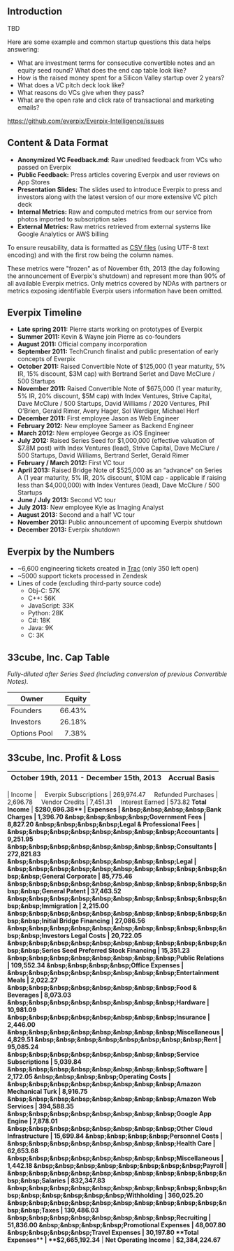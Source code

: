 Introduction
------------

TBD

Here are some example and common startup questions this data helps answering:
- What are investment terms for consecutive convertible notes and an equity seed round? What does the end cap table look like?
- How is the raised money spent for a Silicon Valley startup over 2 years?
- What does a VC pitch deck look like?
- What reasons do VCs give when they pass?
- What are the open rate and click rate of transactional and marketing emails?

https://github.com/everpix/Everpix-Intelligence/issues

Content & Data Format
---------------------

* **Anonymized VC Feedback.md**: Raw unedited feedback from VCs who passed on Everpix
* **Public Feedback:** Press articles covering Everpix and user reviews on App Stores
* **Presentation Slides:** The slides used to introduce Everpix to press and investors along with the latest version of our more extensive VC pitch deck
* **Internal Metrics:** Raw and computed metrics from our service from photos imported to subscription sales
* **External Metrics:** Raw metrics retrieved from external systems like Google Analytics or AWS billing

To ensure reusability, data is formatted as [CSV files](https://en.wikipedia.org/wiki/Comma-separated_values) (using UTF-8 text encoding) and with the first row being the column names.

These metrics were "frozen" as of November 6th, 2013 (the day following the announcement of Everpix's shutdown) and represent more than 90% of all available Everpix metrics. Only metrics covered by NDAs with partners or metrics exposing identifiable Everpix users information have been omitted.

Everpix Timeline
----------------

* **Late spring 2011:** Pierre starts working on prototypes of Everpix
* **Summer 2011:** Kevin & Wayne join Pierre as co-founders
* **August 2011:** Official company incorporation
* **September 2011:** TechCrunch finalist and public presentation of early concepts of Everpix
* **October 2011:** Raised Convertible Note of $125,000 (1 year maturity, 5% IR, 15% discount, $3M cap) with Bertrand Serlet and Dave McClure / 500 Startups
* **November 2011:** Raised Convertible Note of $675,000 (1 year maturity, 5% IR, 20% discount, $5M cap) with Index Ventures, Strive Capital, Dave McClure / 500 Startups, David Williams / 2020 Ventures, Phil O’Brien, Gerald Rimer, Avery Hager, Sol Werdiger, Michael Herf
* **December 2011:** First employee Jason as Web Engineer
* **February 2012:** New employee Sameer as Backend Engineer
* **March 2012:** New employee George as iOS Engineer
* **July 2012:** Raised Series Seed for $1,000,000 (effective valuation of $7.8M post) with Index Ventures (lead), Strive Capital, Dave McClure / 500 Startups, David Williams, Bertrand Serlet, Gerald Rimer
* **February / March 2012:** First VC tour
* **April 2013:** Raised Bridge Note of $525,000 as an “advance" on Series A (1 year maturity, 5% IR, 20% discount, $10M cap - applicable if raising less than $4,000,000) with Index Ventures (lead), Dave McClure / 500 Startups
* **June / July 2013:** Second VC tour
* **July 2013:** New employee Kyle as Imaging Analyst
* **August 2013:** Second and a half VC tour
* **November 2013:** Public announcement of upcoming Everpix shutdown
* **December 2013:** Everpix shutdown

Everpix by the Numbers
----------------------

* ~6,600 engineering tickets created in [Trac](http://trac.edgewall.org/) (only 350 left open)
* ~5000 support tickets processed in Zendesk
* Lines of code (excluding third-party source code)
  * Obj-C: 57K
  * C++: 56K
  * JavaScript: 33K
  * Python: 28K
  * C#: 18K
  * Java: 9K
  * C: 3K

33cube, Inc. Cap Table
----------------------

*Fully-diluted after Series Seed (including conversion of previous Convertible Notes).*

Owner | Equity
------|-------:
Founders | 66.43%
Investors | 26.18%
Options Pool | 7.38%

33cube, Inc. Profit & Loss
--------------------------

October 19th, 2011 - December 15th, 2013 | Accrual Basis
-----|-----:
 | 
Income | 
&nbsp;&nbsp;&nbsp;&nbsp;Everpix Subscriptions | 269,974.47
&nbsp;&nbsp;&nbsp;&nbsp;Refunded Purchases | 2,696.78
&nbsp;&nbsp;&nbsp;&nbsp;Vendor Credits | 7,451.31
&nbsp;&nbsp;&nbsp;&nbsp;Interest Earned | 573.82
**Total Income** | **$280,696.38**
 | 
Expenses | 
&nbsp;&nbsp;&nbsp;&nbsp;Bank Charges | 1,396.70
&nbsp;&nbsp;&nbsp;&nbsp;Government Fees | 8,827.20
&nbsp;&nbsp;&nbsp;&nbsp;Legal & Professional Fees | 
&nbsp;&nbsp;&nbsp;&nbsp;&nbsp;&nbsp;&nbsp;&nbsp;Accountants | 9,251.95
&nbsp;&nbsp;&nbsp;&nbsp;&nbsp;&nbsp;&nbsp;&nbsp;Consultants | 272,821.83
&nbsp;&nbsp;&nbsp;&nbsp;&nbsp;&nbsp;&nbsp;&nbsp;Legal | 
&nbsp;&nbsp;&nbsp;&nbsp;&nbsp;&nbsp;&nbsp;&nbsp;&nbsp;&nbsp;&nbsp;&nbsp;General Corporate | 85,775.46
&nbsp;&nbsp;&nbsp;&nbsp;&nbsp;&nbsp;&nbsp;&nbsp;&nbsp;&nbsp;&nbsp;&nbsp;General Patent | 37,463.52
&nbsp;&nbsp;&nbsp;&nbsp;&nbsp;&nbsp;&nbsp;&nbsp;&nbsp;&nbsp;&nbsp;&nbsp;Immigration | 2,215.00
&nbsp;&nbsp;&nbsp;&nbsp;&nbsp;&nbsp;&nbsp;&nbsp;&nbsp;&nbsp;&nbsp;&nbsp;Initial Bridge Financing | 27,086.56
&nbsp;&nbsp;&nbsp;&nbsp;&nbsp;&nbsp;&nbsp;&nbsp;&nbsp;&nbsp;&nbsp;&nbsp;Investors Legal Costs | 20,722.05
&nbsp;&nbsp;&nbsp;&nbsp;&nbsp;&nbsp;&nbsp;&nbsp;&nbsp;&nbsp;&nbsp;&nbsp;Series Seed Preferred Stock Financing | 15,351.23
&nbsp;&nbsp;&nbsp;&nbsp;&nbsp;&nbsp;&nbsp;&nbsp;Public Relations | 109,552.34
&nbsp;&nbsp;&nbsp;&nbsp;Office Expenses | 
&nbsp;&nbsp;&nbsp;&nbsp;&nbsp;&nbsp;&nbsp;&nbsp;Entertainment Meals | 2,022.27
&nbsp;&nbsp;&nbsp;&nbsp;&nbsp;&nbsp;&nbsp;&nbsp;Food & Beverages | 8,073.03
&nbsp;&nbsp;&nbsp;&nbsp;&nbsp;&nbsp;&nbsp;&nbsp;Hardware | 10,981.09
&nbsp;&nbsp;&nbsp;&nbsp;&nbsp;&nbsp;&nbsp;&nbsp;Insurance | 2,446.00
&nbsp;&nbsp;&nbsp;&nbsp;&nbsp;&nbsp;&nbsp;&nbsp;Miscellaneous | 4,829.51
&nbsp;&nbsp;&nbsp;&nbsp;&nbsp;&nbsp;&nbsp;&nbsp;Rent | 95,085.24
&nbsp;&nbsp;&nbsp;&nbsp;&nbsp;&nbsp;&nbsp;&nbsp;Service Subscriptions | 5,039.84
&nbsp;&nbsp;&nbsp;&nbsp;&nbsp;&nbsp;&nbsp;&nbsp;Software | 2,172.05
&nbsp;&nbsp;&nbsp;&nbsp;Operating Costs | 
&nbsp;&nbsp;&nbsp;&nbsp;&nbsp;&nbsp;&nbsp;&nbsp;Amazon Mechanical Turk | 8,916.75
&nbsp;&nbsp;&nbsp;&nbsp;&nbsp;&nbsp;&nbsp;&nbsp;Amazon Web Services | 394,588.35
&nbsp;&nbsp;&nbsp;&nbsp;&nbsp;&nbsp;&nbsp;&nbsp;Google App Engine | 7,878.01
&nbsp;&nbsp;&nbsp;&nbsp;&nbsp;&nbsp;&nbsp;&nbsp;Other Cloud Infrastructure | 15,699.84
&nbsp;&nbsp;&nbsp;&nbsp;Personnel Costs | 
&nbsp;&nbsp;&nbsp;&nbsp;&nbsp;&nbsp;&nbsp;&nbsp;Health Care | 62,653.68
&nbsp;&nbsp;&nbsp;&nbsp;&nbsp;&nbsp;&nbsp;&nbsp;Miscellaneous | 1,442.18
&nbsp;&nbsp;&nbsp;&nbsp;&nbsp;&nbsp;&nbsp;&nbsp;Payroll | 
&nbsp;&nbsp;&nbsp;&nbsp;&nbsp;&nbsp;&nbsp;&nbsp;&nbsp;&nbsp;&nbsp;&nbsp;Salaries | 832,347.83
&nbsp;&nbsp;&nbsp;&nbsp;&nbsp;&nbsp;&nbsp;&nbsp;&nbsp;&nbsp;&nbsp;&nbsp;&nbsp;&nbsp;&nbsp;&nbsp;Withholding | 360,025.20
&nbsp;&nbsp;&nbsp;&nbsp;&nbsp;&nbsp;&nbsp;&nbsp;&nbsp;&nbsp;&nbsp;&nbsp;Taxes | 130,486.03
&nbsp;&nbsp;&nbsp;&nbsp;&nbsp;&nbsp;&nbsp;&nbsp;Recruiting | 51,836.00
&nbsp;&nbsp;&nbsp;&nbsp;Promotional Expenses | 48,007.80
&nbsp;&nbsp;&nbsp;&nbsp;Travel Expenses | 30,197.80
**Total Expenses** | **$2,665,192.34**
 | 
**Net Operating Income** | **$2,384,224.67**
